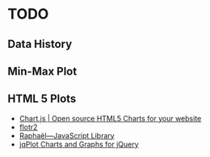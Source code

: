 # TODO
## Data History

## Min-Max Plot

## HTML 5 Plots
* [Chart.js | Open source HTML5 Charts for your website](http://www.chartjs.org/)
* [flotr2](http://humblesoftware.com/flotr2/)
* [Raphaël—JavaScript Library](http://raphaeljs.com/)
* [jqPlot Charts and Graphs for jQuery](http://www.jqplot.com/)
